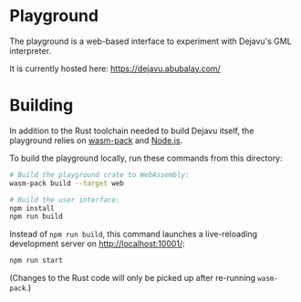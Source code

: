 # Playground

The playground is a web-based interface to experiment with Dejavu's GML interpreter.

It is currently hosted here: https://dejavu.abubalay.com/

# Building

In addition to the Rust toolchain needed to build Dejavu itself, the playground relies on [wasm-pack] and [Node.js].

[wasm-pack]: https://rustwasm.github.io/wasm-pack/
[node.js]: https://nodejs.org/

To build the playground locally, run these commands from this directory:

```bash
# Build the playground crate to WebAssembly:
wasm-pack build --target web

# Build the user interface:
npm install
npm run build
```

Instead of `npm run build`, this command launches a live-reloading development server on [http://localhost:10001/]():

```bash
npm run start
```

(Changes to the Rust code will only be picked up after re-running `wasm-pack`.)
